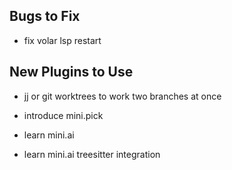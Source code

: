 ## Bugs to Fix

- fix volar lsp restart

## New Plugins to Use

- jj or git worktrees to work two branches at once

- introduce mini.pick
- learn mini.ai
- learn mini.ai treesitter integration

